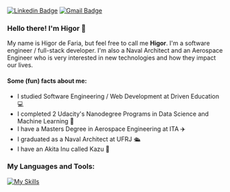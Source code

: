 [![Linkedin Badge](https://img.shields.io/badge/-LinkedIn-blue?style=flat&logo=Linkedin&logoColor=white&link=https://www.linkedin.com/in/rebeccamanzi/)](https://www.linkedin.com/in/higor-de-faria/)
[![Gmail Badge](https://img.shields.io/badge/-Gmail-c14438?style=flat&logo=Gmail&logoColor=white&link=mailto:higorpr@gmail.com)](mailto:higorpr@gmail.com)

### Hello there! I'm Higor 👋

My name is Higor de Faria, but feel free to call me **Higor**. I'm a software engineer / full-stack developer. I'm also a Naval Architect and an Aerospace Engineer who is very interested in new technologies and how they impact our lives.

#### Some (fun) facts about me:

- I studied Software Engineering / Web Development at Driven Education 💻
- I completed 2 Udacity's Nanodegree Programs in Data Science and Machine Learning 📕
- I have a Masters Degree in Aerospace Engineering at ITA :airplane:
- I graduated as a Naval Architect at UFRJ 🛳️
- I have an Akita Inu called Kazu :dog:

### My Languages and Tools:

[![My Skills](https://skillicons.dev/icons?i=py,flask,html,css,js,nextjs,mreact,nodejs,ts,express,aws,postgres,mongodb,prisma,redis,jest,git,github,githubactions,nestjs,docker,nginx,latex)](https://skillicons.dev)


<!--
**higorpr/higorpr** is a ✨ _special_ ✨ repository because its `README.md` (this file) appears on your GitHub profile.

Here are some ideas to get you started:

- 🔭 I’m currently working on ...
- 🌱 I’m currently learning ...
- 👯 I’m looking to collaborate on ...
- 🤔 I’m looking for help with ...
- 💬 Ask me about ...
- 📫 How to reach me: ...
- 😄 Pronouns: ...
- ⚡ Fun fact: ...
-->
